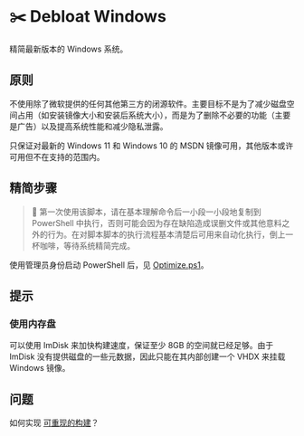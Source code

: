 # ✂️ Debloat Windows

精简最新版本的 Windows 系统。

## 原则

不使用除了微软提供的任何其他第三方的闭源软件。主要目标不是为了减少磁盘空间占用（如安装镜像大小和安装后系统大小），而是为了删除不必要的功能（主要是广告）以及提高系统性能和减少隐私泄露。

只保证对最新的 Windows 11 和 Windows 10 的 MSDN 镜像可用，其他版本或许可用但不在支持的范围内。

## 精简步骤

> 🛑 第一次使用该脚本，请在基本理解命令后一小段一小段地复制到 PowerShell 中执行，否则可能会因为存在缺陷造成误删文件或其他意料之外的行为。在对脚本脚本的执行流程基本清楚后可用来自动化执行，倒上一杯咖啡，等待系统精简完成。

使用管理员身份启动 PowerShell 后，见 [Optimize.ps1](Optimize.ps1)。

## 提示

### 使用内存盘

可以使用 ImDisk 来加快构建速度，保证至少 8GB 的空间就已经足够。由于 ImDisk 没有提供磁盘的一些元数据，因此只能在其内部创建一个 VHDX 来挂载 Windows 镜像。

## 问题

如何实现 [可重现的构建](https://reproducible-builds.org/)？
